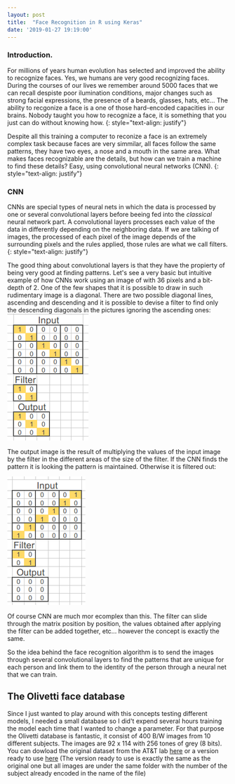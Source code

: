 ```yaml
---
layout: post
title:  "Face Recognition in R using Keras"
date: '2019-01-27 19:19:00'
---
```


### Introduction.
For millions of years human evolution has selected and improved the ability to recognize faces. Yes, we humans are very good recognizing faces. During the courses of our lives we remember around 5000 faces that we can recall despiste poor ilumination conditions, major changes such as strong facial expressions, the presence of a beards, glasses, hats, etc... 
The ability to recgonize a face is a one of those hard-encoded capacities in our brains.  Nobody taught you how to recognize a face, it is something that you just can do without knowing how.
{: style="text-align: justify"}

Despite all this training a computer to reconize a face is an extremely complex task because faces are very simmilar, all faces follow the same patterns, they have two eyes, a nose and a mouth in the same area. What makes faces recognizable are the details, but how can we train a machine to find these details? 
Easy, using convolutional neural networks (CNN).
{: style="text-align: justify"}

### CNN

CNNs are special types of neural nets in which the data is processed by one or several convolutional layers before beeing fed into the *classical* neural network part. 
A convolutional layers processes each value of the data in differently depending on the neighboring data. If we are talking of images, the processed of each pixel of the image depends of the surrounding pixels and the rules applied, those rules are what we call filters. 
{: style="text-align: justify"}

The good thing about convolutional layers is that they have the propierty of being very good at finding patterns.
Let's see a very basic but intuitive example of how CNNs work using an image of with 36 pixels and a bit-depth of 2. One of the few shapes that it is possible to draw in such rudimentary image is a diagonal. There are two possible diagonal lines, ascending and descending and it is possible to devise a filter to find only the descending diagonals in the pictures ignoring the ascending ones:
![CNN1](/images/CNN1.png)

The output image is the result of multiplying the values of the input image by the filter in the different areas of the size of the filter. If the CNN finds the pattern it is looking the pattern is maintained. 
Otherwise it is filtered out:

![CNN2](/images/CNN2.png)

Of course CNN are much mor ecomplex than this. The filter can slide through the matrix position by position, the values obtained after applying the filter can be added together, etc... however the concept is exactly the same.

So the idea behind the face recognition algorithm is to send the images through several convolutional layers to find the patterns that are unique for each person and link them to the identity of the person through a neural net that we can train.  
## The Olivetti face database 

Since I just wanted to play around with this concepts testing different models, I needed a small database so I did't expend several hours training the model each time that I wanted to change a parameter. For that purpose the Olivetti database is fantastic, it consist of 400 B/W images from 10 different subjects. The images are 92 x 114 with 256 tones of grey (8 bits). You can dowload the original dataset from the AT&T lab [here](https://www.cl.cam.ac.uk/research/dtg/attarchive/facedatabase.html) or a version ready to use [here](/images/faces.zip) (The version ready to use is exactly the same as the original one but all images are under the same folder with the number of the subject already encoded in the name of the file)
